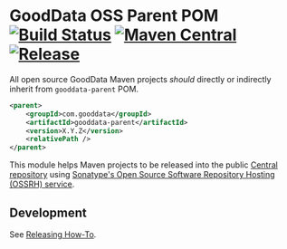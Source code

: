 # GoodData OSS Parent POM [![Build Status](https://github.com/gooddata/gooddata-parent/actions/workflows/build.yml/badge.svg?branch=master)](https://github.com/gooddata/gooddata-parent/actions/workflows/build.yml) [![Maven Central](https://maven-badges.herokuapp.com/maven-central/com.gooddata/gooddata-parent/badge.svg)](https://maven-badges.herokuapp.com/maven-central/com.gooddata/gooddata-parent) [![Release](https://img.shields.io/github/v/release/gooddata/gooddata-parent.svg)](https://search.maven.org/artifact/com.gooddata/gooddata-parent)

All open source GoodData Maven projects *should* directly or indirectly inherit from `gooddata-parent` POM.

```xml
<parent>
    <groupId>com.gooddata</groupId>
    <artifactId>gooddata-parent</artifactId>
    <version>X.Y.Z</version>
    <relativePath />
</parent>
```

This module helps Maven projects to be released into the public [Central repository](http://central.sonatype.org/)
using [Sonatype's Open Source Software Repository Hosting (OSSRH) service](http://central.sonatype.org/pages/ossrh-guide.html).

## Development

See [Releasing How-To](https://github.com/gooddata/gooddata-parent/wiki/Releasing-How-To).
